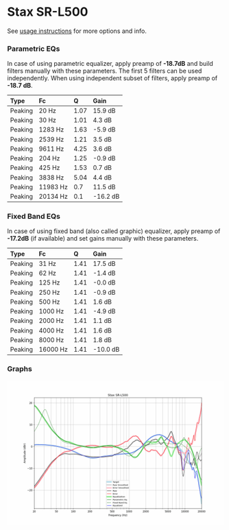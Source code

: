 # Stax SR-L500
See [usage instructions](https://github.com/jaakkopasanen/AutoEq#usage) for more options and info.

### Parametric EQs
In case of using parametric equalizer, apply preamp of **-18.7dB** and build filters manually
with these parameters. The first 5 filters can be used independently.
When using independent subset of filters, apply preamp of **-18.7 dB**.

| Type    | Fc       |    Q | Gain     |
|:--------|:---------|:-----|:---------|
| Peaking | 20 Hz    | 1.07 | 15.9 dB  |
| Peaking | 30 Hz    | 1.01 | 4.3 dB   |
| Peaking | 1283 Hz  | 1.63 | -5.9 dB  |
| Peaking | 2539 Hz  | 1.21 | 3.5 dB   |
| Peaking | 9611 Hz  | 4.25 | 3.6 dB   |
| Peaking | 204 Hz   | 1.25 | -0.9 dB  |
| Peaking | 425 Hz   | 1.53 | 0.7 dB   |
| Peaking | 3838 Hz  | 5.04 | 4.4 dB   |
| Peaking | 11983 Hz | 0.7  | 11.5 dB  |
| Peaking | 20134 Hz | 0.1  | -16.2 dB |

### Fixed Band EQs
In case of using fixed band (also called graphic) equalizer, apply preamp of **-17.2dB**
(if available) and set gains manually with these parameters.

| Type    | Fc       |    Q | Gain     |
|:--------|:---------|:-----|:---------|
| Peaking | 31 Hz    | 1.41 | 17.5 dB  |
| Peaking | 62 Hz    | 1.41 | -1.4 dB  |
| Peaking | 125 Hz   | 1.41 | -0.0 dB  |
| Peaking | 250 Hz   | 1.41 | -0.9 dB  |
| Peaking | 500 Hz   | 1.41 | 1.6 dB   |
| Peaking | 1000 Hz  | 1.41 | -4.9 dB  |
| Peaking | 2000 Hz  | 1.41 | 1.1 dB   |
| Peaking | 4000 Hz  | 1.41 | 1.6 dB   |
| Peaking | 8000 Hz  | 1.41 | 1.8 dB   |
| Peaking | 16000 Hz | 1.41 | -10.0 dB |

### Graphs
![](./Stax%20SR-L500.png)